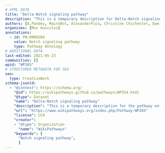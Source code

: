 ```yaml
---
# GPML DATA
title: "Delta-Notch signaling pathway"
description: "This is a temporary description for Delta-Notch signaling pathway"
authors: [A.Pandey, MaintBot, AlexanderPico, Christine Chichester, Eweitz]
organisms: [Mus musculus]
annotations:
  - id: PW:0000204
    value: Notch signaling pathway
    type: Pathway Ontology
# ADDITIONAL DATA
last-edited: 2021-05-23
communities: []
wpid: "WP265"
# STRUCTURED METADATA FOR SEO
seo:
  type: CreativeWork
schema-jsonld:
  - "@context": https://schema.org/
    "@id": https://wikipathways.github.io/pathways/WP554.html
    "@type": Dataset
    "name": "Delta-Notch signaling pathway"
    "description": "This is a temporary description for the pathway entitled: Delta-Notch signaling pathway"
    "url": "https://www.wikipathways.org/index.php/Pathway:WP265"
    "license": CC0
    "creator":
    - "@type": Organization
      "name": "WikiPathways"
    "keywords": [
      "Notch signaling pathway",
      ]
---
```

